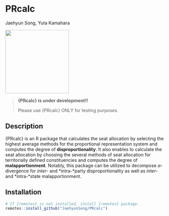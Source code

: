 # PRcalc
Jaehyun Song, Yuta Kamahara

<img src="https://www.jaysong.net/PRcalc/figs/prcalc.png"
data-fig-align="center" width="200" />

> **{PRcalc} is under development!!**
>
> Please use {PRcalc} ONLY for testing purposes.

## Description

{PRcalc} is an R package that calculates the seat allocation by
selecting the highest average methods for the proportional
representation system and computes the degree of **disproportionality**.
It also enables to calculate the seat allocation by choosing the several
methods of seat allocation for territorially defined constituencies and
computes the degree of **malapportionment**. Notably, this package can
be utilized to decompose *α*-divergence for *inter-* and *intra-*party
disproportionality as well as *inter-* and *intra-*state
malapportionment.

## Installation

``` r
# If {remotes} is not installed, install {remotes} package.
remotes::install_github("JaehyunSong/PRcalc")
```
